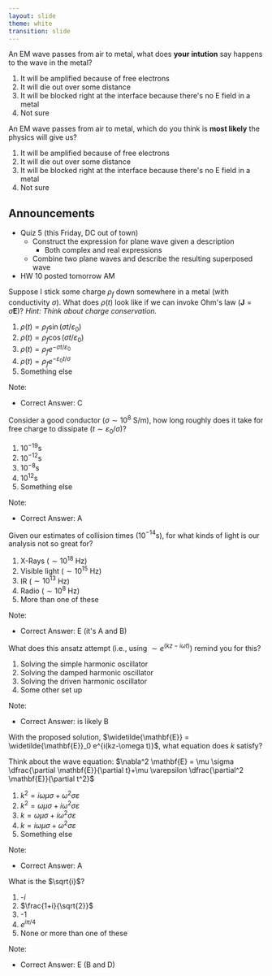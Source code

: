 ```yaml
---
layout: slide
theme: white
transition: slide
---
```


<section data-markdown>

An EM wave passes from air to metal, what does **your intution** say happens to the wave in the metal?

1. It will be amplified because of free electrons
2. It will die out over some distance
3. It will be blocked right at the interface because there's no E field in a metal
4. Not sure

</section>

<section data-markdown>

An EM wave passes from air to metal, which do you think is **most likely** the physics will give us?

1. It will be amplified because of free electrons
2. It will die out over some distance
3. It will be blocked right at the interface because there's no E field in a metal
4. Not sure

</section>


<section data-markdown>

## Announcements

* Quiz 5 (this Friday, DC out of town)
  * Construct the expression for plane wave given a description
    * Both complex and real expressions
  * Combine two plane waves and describe the resulting superposed wave
* HW 10 posted tomorrow AM

</section>

<section data-markdown>

Suppose I stick some charge $\rho_f$ down somewhere in a metal (with conductivity $\sigma$). What does $\rho(t)$ look like if we can invoke Ohm's law ($\mathbf{J} = \sigma \mathbf{E}$)? *Hint: Think about charge conservation.*

1. $\rho(t) = \rho_f \sin(\sigma t/\varepsilon_0)$
2. $\rho(t) = \rho_f \cos(\sigma t/\varepsilon_0)$
3. $\rho(t) = \rho_f e^{-\sigma t/\varepsilon_0}$
4. $\rho(t) = \rho_f e^{-\varepsilon_0 t/\sigma}$
5. Something else

Note:
* Correct Answer: C

</section>

<section data-markdown>

Consider a good conductor ($\sigma \sim 10^8$ S/m), how long roughly does it take for free charge to dissipate ($t \sim \varepsilon_0/\sigma$)?

1. 10$^{-19}$s
2. 10$^{-12}$s
3. 10$^{-8}$s
4. 10$^{12}$s
5. Something else

Note:
* Correct Answer: A

</section>

<section data-markdown>

Given our estimates of collision times (10$^{-14}$s), for what kinds of light is our analysis not so great for?

1. X-Rays ($\sim 10^{18}$ Hz)
2. Visible light ($\sim 10^{15}$ Hz)
3. IR ($\sim 10^{13}$ Hz)
4. Radio ($\sim 10^{8}$ Hz)
5. More than one of these

Note:
* Correct Answer: E (it's A and B)

</section>

<section data-markdown>

What does this ansatz attempt (i.e., using $\sim e^{(kz-i\omega t)}$) remind you for this?

1. Solving the simple harmonic oscillator
2. Solving the damped harmonic oscillator
3. Solving the driven harmonic oscillator
4. Some other set up

Note:
* Correct Answer: is likely B

</section>

<section data-markdown>

With the proposed solution, $\widetilde{\mathbf{E}} = \widetilde{\mathbf{E}}_0 e^{i(kz-\omega t)}$, what equation does $k$ satisfy?

Think about the wave equation: $\nabla^2 \mathbf{E} = \mu \sigma \dfrac{\partial \mathbf{E}}{\partial t}+\mu \varepsilon \dfrac{\partial^2 \mathbf{E}}{\partial t^2}$

1. $k^2 = i \omega \mu \sigma + \omega^2 \sigma \varepsilon$
2. $k^2 = \omega \mu \sigma + i \omega^2 \sigma \varepsilon$
3. $k = \omega \mu \sigma + i \omega^2 \sigma \varepsilon$
4. $k = i \omega \mu \sigma + \omega^2 \sigma \varepsilon$
5. Something else

Note:
* Correct Answer: A

</section>

<section data-markdown>

What is the $\sqrt{i}$?

1. -$i$
2. $\frac{1+i}{\sqrt{2}}$
3. -1
4. $e^{i\pi/4}$
5. None or more than one of these

Note:
* Correct Answer: E (B and D)

</section>
